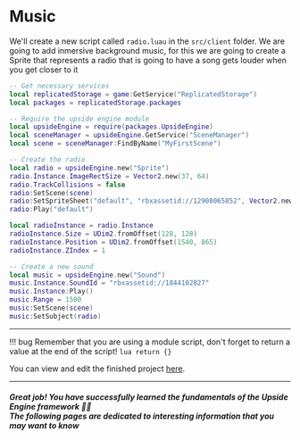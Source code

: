 # Music
 We'll create a new script called `radio.luau` in the `src/client` folder. We are going to add inmersive background music, for this we are going to create a Sprite that represents a radio that is going to have a song gets louder when you get closer to it 

```lua
-- Get necessary services
local replicatedStorage = game:GetService("ReplicatedStorage")
local packages = replicatedStorage.packages

-- Require the upside engine module
local upsideEngine = require(packages.UpsideEngine)
local sceneManager = upsideEngine.GetService("SceneManager")
local scene = sceneManager:FindByName("MyFirstScene")

-- Create the radio
local radio = upsideEngine.new("Sprite")
radio.Instance.ImageRectSize = Vector2.new(37, 64)
radio.TrackCollisions = false
radio:SetScene(scene)
radio:SetSpriteSheet("default", "rbxassetid://12908065852", Vector2.new(14, 1)) -- We pass 14, 1 to say we have 1 row and 14 columns
radio:Play("default")

local radioInstance = radio.Instance
radioInstance.Size = UDim2.fromOffset(128, 128)
radioInstance.Position = UDim2.fromOffset(1540, 865)
radioInstance.ZIndex = 1

-- Create a new sound
local music = upsideEngine.new("Sound")
music.Instance.SoundId = "rbxassetid://1844102827"
music.Instance:Play()
music.Range = 1500
music:SetScene(scene)
music:SetSubject(radio)
```

____

!!! bug
	Remember that you are using a module script, don't forget to return a value at the end of the script!
	```lua
	return {}
	```

You can view and edit the finished project [here](https://www.roblox.com/games/13021482729/Upside-Engine-Getting-Started).

____
##### Great job! You have successfully learned the fundamentals of the Upside Engine framework 🎉🎉<br> The following pages are dedicated to interesting information that you may want to know
